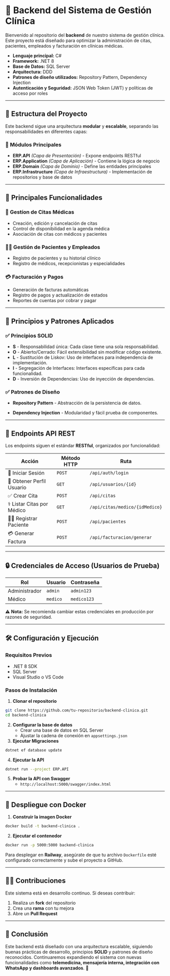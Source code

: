 # 🏥 Backend del Sistema de Gestión Clínica

Bienvenido al repositorio del **backend** de nuestro sistema de gestión clínica. Este proyecto está diseñado para optimizar la administración de citas, pacientes, empleados y facturación en clínicas médicas.  

- **Lenguaje principal:** C#  
- **Framework:** .NET 8  
- **Base de Datos:** SQL Server  
- **Arquitectura:** DDD  
- **Patrones de diseño utilizados:** Repository Pattern, Dependency Injection
- **Autenticación y Seguridad:** JSON Web Token (JWT) y políticas de acceso por roles  

---

## 🚀 **Estructura del Proyecto**
Este backend sigue una arquitectura **modular** y **escalable**, separando las responsabilidades en diferentes capas:

### 📂 **Módulos Principales**
- **ERP.API** _(Capa de Presentación)_ - Expone endpoints RESTful
- **ERP.Application** _(Capa de Aplicación)_ - Contiene la lógica de negocio
- **ERP.Domain** _(Capa de Dominio)_ - Define las entidades principales
- **ERP.Infrastructure** _(Capa de Infraestructura)_ - Implementación de repositorios y base de datos

---

## 🔑 **Principales Funcionalidades**

### 📅 **Gestíon de Citas Médicas**
- Creación, edición y cancelación de citas
- Control de disponibilidad en la agenda médica
- Asociación de citas con médicos y pacientes

### 👨‍⚕️ **Gestión de Pacientes y Empleados**
- Registro de pacientes y su historial clínico
- Registro de médicos, recepcionistas y especialidades

### 💳 **Facturación y Pagos**
- Generación de facturas automáticas
- Registro de pagos y actualización de estados
- Reportes de cuentas por cobrar y pagar

---

## 🔄 **Principios y Patrones Aplicados**

### **✅ Principios SOLID**
- **S** - Responsabilidad única: Cada clase tiene una sola responsabilidad.
- **O** - Abierto/Cerrado: Fácil extensibilidad sin modificar código existente.
- **L** - Sustitución de Liskov: Uso de interfaces para independencia de implementación.
- **I** - Segregación de Interfaces: Interfaces específicas para cada funcionalidad.
- **D** - Inversión de Dependencias: Uso de inyección de dependencias.

### **✅ Patrones de Diseño**
- **Repository Pattern** - Abstracción de la persistencia de datos.

- **Dependency Injection** - Modularidad y fácil prueba de componentes.

---

## 🔗 **Endpoints API REST**
Los endpoints siguen el estándar **RESTful**, organizados por funcionalidad:

| Acción | Método HTTP | Ruta |
|--------|------------|------|
| 🔐 Iniciar Sesión | `POST` | `/api/auth/login` |
| 👤 Obtener Perfil Usuario | `GET` | `/api/usuarios/{id}` |
| ✅ Crear Cita | `POST` | `/api/citas` |
| ⚕️ Listar Citas por Médico | `GET` | `/api/citas/medico/{idMedico}` |
| 👨‍⚕️ Registrar Paciente | `POST` | `/api/pacientes` |
| 💳 Generar Factura | `POST` | `/api/facturacion/generar` |

---

## 🔒 **Credenciales de Acceso (Usuarios de Prueba)**

| Rol          | Usuario      | Contraseña  |
|-------------|------------|-------------|
| Administrador | `admin` | `admin123` |
| Médico       | `medico` | `medico123` |

⚠ **Nota:** Se recomienda cambiar estas credenciales en producción por razones de seguridad.

---

## 🛠️ **Configuración y Ejecución**

### **Requisitos Previos**
- .NET 8 SDK
- SQL Server
- Visual Studio o VS Code

### **Pasos de Instalación**

1. **Clonar el repositorio**  
```bash
git clone https://github.com/tu-repositorio/backend-clinica.git
cd backend-clinica
```
2. **Configurar la base de datos**  
   - Crear una base de datos en SQL Server  
   - Ajustar la cadena de conexión en `appsettings.json`  
3. **Ejecutar Migraciones**  
```bash
dotnet ef database update
```
4. **Ejecutar la API**  
```bash
dotnet run --project ERP.API
```
5. **Probar la API con Swagger**  
   - `http://localhost:5000/swagger/index.html`

---

## 🚀 **Despliegue con Docker**

1. **Construir la imagen Docker**  
```bash
docker build -t backend-clinica .
```
2. **Ejecutar el contenedor**  
```bash
docker run -p 5000:5000 backend-clinica
```

Para desplegar en **Railway**, asegúrate de que tu archivo `Dockerfile` esté configurado correctamente y sube el proyecto a GitHub.

---

## 👨‍🎓 **Contribuciones**
Este sistema está en desarrollo continuo. Si deseas contribuir:
1. Realiza un **fork** del repositorio  
2. Crea una **rama** con tu mejora  
3. Abre un **Pull Request**  

---

## 📃 **Conclusión**
Este backend está diseñado con una arquitectura escalable, siguiendo buenas prácticas de desarrollo, principios **SOLID** y patrones de diseño reconocidos. Continuaremos expandiendo el sistema con nuevas funcionalidades como **telemedicina, mensajería interna, integración con WhatsApp y dashboards avanzados**. 🚀

